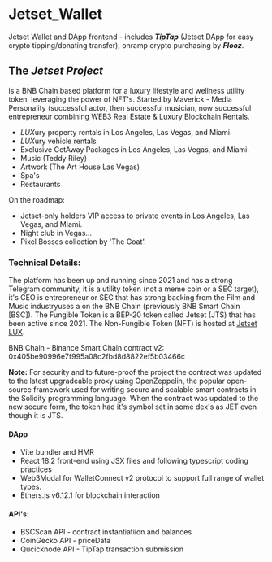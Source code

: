 # Jetset_Wallet
Jetset Wallet and DApp frontend - includes _**TipTap**_ (Jetset DApp for easy crypto tipping/donating transfer), onramp crypto purchasing by _**Flooz**_.

##  The _Jetset Project_ 
is a BNB Chain based platform for a luxury lifestyle and wellness utility token, leveraging the power of NFT's.
Started by Maverick - Media Personality (successful actor, then successful musician, now successful entrepreneur combining WEB3 Real Estate & Luxury Blockchain Rentals.
- *LUX*ury property rentals in Los Angeles, Las Vegas, and Miami.
- *LUX*ury vehicle rentals
- Exclusive GetAway Packages in Los Angeles, Las Vegas, and Miami.
- Music (Teddy Riley)
- Artwork (The Art House Las Vegas)
- Spa's
- Restaurants

On the roadmap:
 - Jetset-only holders VIP access to private events in Los Angeles, Las Vegas, and Miami.
 - Night club in Vegas...
 - Pixel Bosses collection by 'The Goat'.


### Technical Details:
The platform has been up and running since 2021 and has a strong Telegram community, it is a utility token (not a meme coin or a SEC target), it's CEO is entrepreneur or SEC that has strong backing from the Film and Music industryuses a  on the BNB Chain (previously BNB Smart Chain [BSC]).
The Fungible Token is a BEP-20 token called Jetset (JTS) that has been active since 2021.
The Non-Fungible Token (NFT) is hosted at [Jetset LUX](https://jetsetlux.com).

BNB Chain - Binance Smart Chain contract v2: 0x405be90996e7f995a08c2fbd8d8822ef5b03466c

**Note:** For security and to future-proof the project the contract was updated to the latest upgradeable proxy using OpenZeppelin, the popular open-source framework used for writing secure and scalable smart contracts in the Solidity programming language.
When the contract was updated to the new secure form, the token had it's symbol set in some dex's as JET even though it is JTS.


#### DApp
- Vite bundler and HMR
- React 18.2 front-end using JSX files and following typescript coding practices
- Web3Modal for WalletConnect v2 protocol to support full range of wallet types.
- Ethers.js v6.12.1 for blockchain interaction

#### API's:
- BSCScan API - contract instantiatiion and balances
- CoinGecko API - priceData
- Qucicknode API - TipTap transaction submission


